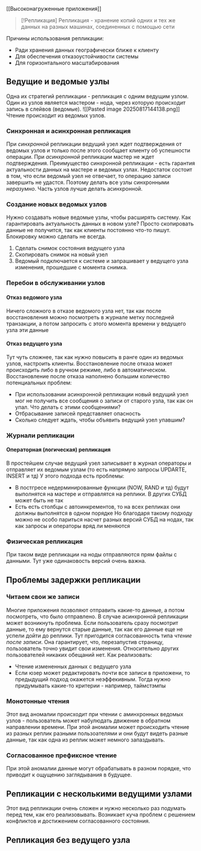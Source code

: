 [[Высоконагруженные приложения]]

> [!Репликация]
> Репликация - хранение копий одних и тех же данных на разных машинах, соединенных с помощью сети

Причины использования репликации:
- Ради хранения данных географически ближе к клиенту
- Для обеспечения отказоустойчивости системы
- Для горизонтального масштабирования
## Ведущие и ведомые узлы
Одна их стратегий репликации - репликация с одним ведущим узлом. Один из узлов является мастером - нода, через которую происходит запись в слейвов (ведомые). 
![[Pasted image 20250817144138.png]]
Чтение происходит из ведомых узлов. 
### Синхронная и асинхронная репликация
При *синхронной* репликации ведущий узел ждет подтверждения от ведомых узлов и только после этого сообщает клиенту об успешности операции.
При *асинхронной* репликации мастер не ждет подтверждения.
Преимущество синхронной репликации - есть гарантия актуальности данных на мастере и ведомых узлах. Недостаток состоит в том, что если ведомый узел не отвечает, то операцию записи завершить не удастся. Поэтому делать все узлы синхронными *неразумно*. Часть узлов лучше делать асинхронной.
### Создание новых ведомых узлов
Нужно создавать новые ведомые узлы, чтобы расширять систему. Как гарантировать актуальность данных в новом узле? Просто скопировать данные не получится, так как клиенты постоянно что-то пишут. Блокировку можно сделать не всегда.
1. Сделать снимок состояния ведущего узла
2. Скопировать снимок на новый узел
3. Ведомый подключается к системе и запрашивает у ведущего узла изменения, прошедшие с момента снимка. 
### Перебои в обслуживании узлов
#### Отказ ведомого узла
Ничего сложного в отказе ведомого узла нет, так как после восстановления можно посмотреть в журнале метку последней транзакции, а потом запросить с этого момента времени у ведущего узла эти данные
#### Отказ ведущего узла
Тут чуть сложнее, так как нужно повысить в ранге один из ведомых узлов, настроить клиенты. Восстановление после отказа может происходить либо в ручном режиме, либо в автоматическом.
Восстановление после отказа наполнено большим количество потенциальных проблем:
- При использовании асинхронной репликации новый ведущий узел мог не получить все сообщения о записи от старого узла, так как он упал. Что делать с этими сообщениями? 
- Отбрасывание записей представляет опасность
- Сколько следует ждать, чтобы объявить ведущий узел упавшим?
### Журнали репликации
#### Операторная (логическая) репликация
В простейшем случае ведущий узел записывает в журнал операторы и отправляет их ведомым узлам (то есть напрямую запросы UPDARTE, INSERT и тд)
У этого подхода есть проблемы:
- В постгресе недерминированные функции (NOW, RAND и тд) будут выполнятся на мастере и отправлятся на реплики. В других СУБД может быть не так
- Есть есть столбцы с автоинкрементов, то на всех репликах они должны выполнятся в одном порядке
Но благодаря такому подходу можно не особо париться насчет разных версий СУБД на нодах, так как запросы и операторы вряд ли меняются
### Физическая репликация
При таком виде репликации на ноды отправляются прям файлы с данными. Тут уже одинаковость версий очень важна. 
## Проблемы задержки репликации
### Читаем свои же записи
Многие приложения позволяют отправить какие-то данные, а потом посмотреть, что было отправлено. В случае асинхронной репликации может возникнуть проблема. Если пользователь сразу посмотрит данные, то ему вернутся старые данные, так как его данные еще не успели дойти до реплики. Тут пригодится согласованность типа *чтение после записи*. Она гарантирует, что, перезапустив страницу, пользователь точно увидит свои изменения. Относительно других пользователей никаких обещаний нет. 
Как реализовать:
- Чтение измененных данных с ведущего узла
- Если юзер может редактировать почти все записи в приложени, то предыдущий подход окажется неэффекивным. Тогда нужно придумывать какие-то критерии  - например, таймстэмпы
### Монотонные чтения
Этот вид аномалии происходит при чтении с аминхронных ведомых узлов - пользователь может набулюдать движение в обратном направлении времени. При этой аномалии может происходить чтение из разных реплик разными пользоателями и они будут видеть разные данные, так как одна из реплик может немного запаздывать. 
### Согласованное префиксное чтение
При этой аномалии данные могут обрабатывать в разном порядке, что приводит к ощущению заглядывания в будущее. 
## Репликации с несколькими ведущими узлами
Этот вид репликации очень сложен и нужно несколько раз подумать перед тем, как его реализовывать. Возникает куча проблем с решением конфликтов и достижением согласованного состояния. 
## Репликация без ведущего узла
